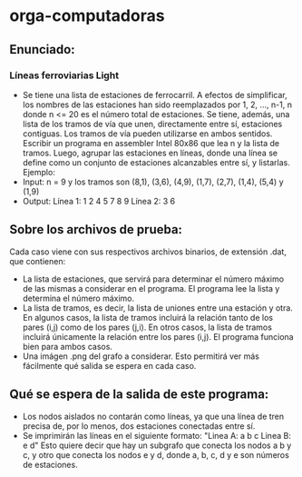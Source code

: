 # orga-computadoras

## Enunciado:
### Líneas ferroviarias Light
* Se tiene una lista de estaciones de ferrocarril. A efectos de simplificar, los nombres de las estaciones han sido reemplazados por 1, 2, ..., n-1, n donde n <= 20 es el número total de estaciones. Se tiene, además, una lista de los tramos de vía que unen, directamente entre sí, estaciones contiguas. Los tramos de vía pueden utilizarse en ambos sentidos.
Escribir un programa en assembler Intel 80x86 que lea n y la lista de tramos. Luego, agrupar las estaciones en líneas, donde una línea se define como un conjunto de estaciones alcanzables entre sí, y listarlas.
Ejemplo:
* Input:
n = 9 y los tramos son (8,1), (3,6), (4,9), (1,7), (2,7), (1,4), (5,4) y (1,9)
* Output:
Línea 1: 1 2 4 5 7 8 9
Línea 2: 3 6


## Sobre los archivos de prueba:
Cada caso viene con sus respectivos archivos binarios, de extensión .dat, que contienen:
* La lista de estaciones, que servirá para determinar el número máximo de las mismas a considerar en el programa.
El programa lee la lista y determina el número máximo.
* La lista de tramos, es decir, la lista de uniones entre una estación y otra.
En algunos casos, la lista de tramos incluirá la relación tanto de los pares (i,j) como de los pares (j,i).
En otros casos, la lista de tramos incluirá únicamente la relación entre los pares (i,j).
El programa funciona bien para ambos casos.
* Una imágen .png del grafo a considerar. Esto permitirá ver más fácilmente qué salida se espera en cada caso.

## Qué se espera de la salida de este programa:
* Los nodos aislados no contarán como líneas, ya que una línea de tren precisa de, por lo menos, dos estaciones conectadas entre sí.
* Se imprimirán las líneas en el siguiente formato:
"Linea A: a b c Linea B: e d"
Esto quiere decir que hay un subgrafo que conecta los nodos a b y c, y otro que conecta los nodos e y d, donde a, b, c, d y e son números de estaciones.
